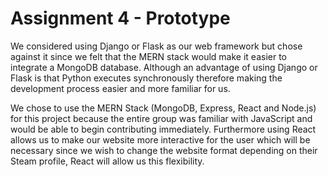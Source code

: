 # Assignment 4 - Prototype

We considered using Django or Flask as our web framework but chose against it since we felt that the MERN stack would make it easier to integrate a MongoDB database. Although an advantage of using Django or Flask is that Python executes synchronously therefore making the development process easier and more familiar for us. 

We chose to use the MERN Stack (MongoDB, Express, React and Node.js) for this project because the entire group was familiar with JavaScript and would be able to begin contributing immediately. Furthermore using React allows us to make our website more interactive for the user which will be necessary since we wish to change the website format depending on their Steam profile, React will allow us this flexibility. 

